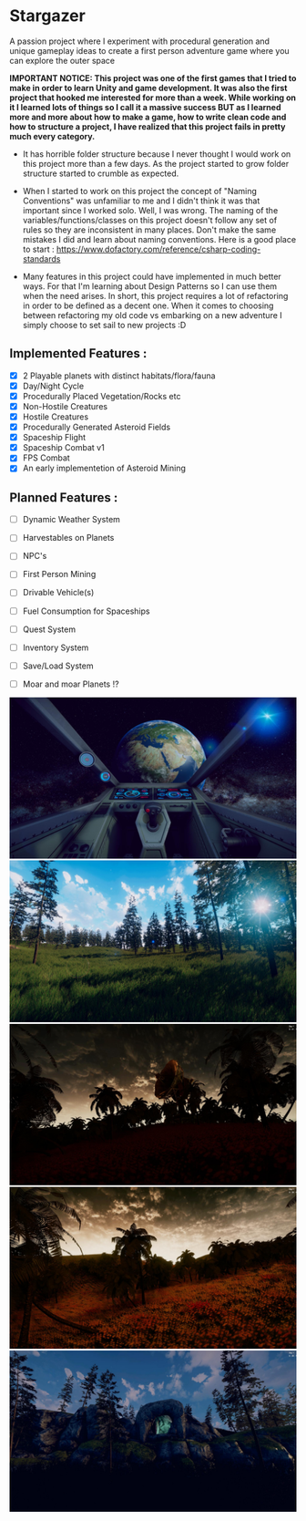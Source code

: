 # Stargazer
A passion project where I experiment with procedural generation and unique gameplay ideas to create a first person adventure game where you can explore the outer space

**IMPORTANT NOTICE: This project was one of the first games that I tried to make in order to learn Unity and game development. It was also the first project that hooked me interested for more than a week. While working on it I learned lots of things so I call it a massive success BUT as I learned more and more about how to make a game, how to write clean code and how to structure a project, I have realized that this project fails in pretty much every category.** 

- It has horrible folder structure because I never thought I would work on this project more than a few days. As the project started to grow folder structure started to crumble as expected.

- When I started to work on this project the concept of "Naming Conventions" was unfamiliar to me and I didn't think it was that important since I worked solo. Well, I was wrong. The naming of the variables/functions/classes on this project doesn't follow any set of rules so they are inconsistent in many places. Don't make the same mistakes I did and learn about naming conventions. Here is a good place to start : https://www.dofactory.com/reference/csharp-coding-standards

 - Many features in this project could have implemented in much better ways. For that I'm learning about Design Patterns so I can use them when the need arises. In short, this project requires a lot of refactoring in order to be defined as a decent one. When it comes to choosing between refactoring my old code vs embarking on a new adventure I simply choose to set sail to new projects :D 
 
## **Implemented Features :** 
- [x] 2 Playable planets with distinct habitats/flora/fauna 
- [x] Day/Night Cycle 
- [x] Procedurally Placed Vegetation/Rocks etc 
- [x] Non-Hostile Creatures
- [x] Hostile Creatures 
- [x] Procedurally Generated Asteroid Fields 
- [x] Spaceship Flight
- [x] Spaceship Combat v1
- [x] FPS Combat
- [x] An early implementetion of Asteroid Mining

## **Planned Features :**
- [ ] Dynamic Weather System
- [ ] Harvestables on Planets
- [ ] NPC's
- [ ] First Person Mining
- [ ] Drivable Vehicle(s) 
- [ ] Fuel Consumption for Spaceships
- [ ] Quest System
- [ ] Inventory System
- [ ] Save/Load System
- [ ] Moar and moar Planets !?


![screenshot](https://github.com/Solideizer/Stargazer/blob/master/Screenshots/123123.jpg)
![screenshot](https://github.com/Solideizer/Stargazer/blob/master/Screenshots/image_00102020-01-19.jpg)
![screenshot](https://github.com/Solideizer/Stargazer/blob/master/Screenshots/image_00042019-12-29.jpg)
![screenshot](https://github.com/Solideizer/Stargazer/blob/master/Screenshots/asdas.jpg)
![screenshot](https://github.com/Solideizer/Stargazer/blob/master/Screenshots/aaaaaaaaa.jpg)

